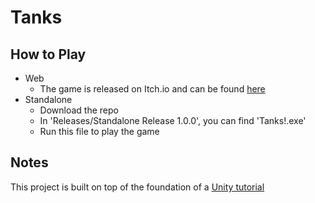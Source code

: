 # Tanks
 
## How to Play

- Web
    - The game is released on Itch.io and can be found [here](https://supremetorian-studios.itch.io/tanks)
- Standalone
    - Download the repo
    - In 'Releases/Standalone Release 1.0.0', you can find 'Tanks!.exe'
    - Run this file to play the game

## Notes

This project is built on top of the foundation of a [Unity tutorial](https://learn.unity.com/project/tanks-tutorial?uv=5.x)